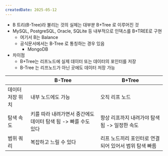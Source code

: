 ```yaml
---
createdDate: 2025-05-12
---
```

- B 트리(B-Tree)라 불리는 것의 실체는 대부분 B+Tree 로 이루어진 것
- MySQL, PostgreSQL, Oracle, SQLite 등 내부적으로 인덱스를 B+TREE로 구현
	- 여기서 B는 Balance
	- 공식문서에서는 B-Tree 로 통칭하는 경우 있음
		- MongoDB 
- 차이점
	- B+Tree는 리프노드에 실제 데이터 또는 데이터의 포인터를 저장
	- B-Tree 는 리프노드가 아닌 곳에도 데이터 저장 가능


|           | B-Tree                                | B+Tree                         |
| --------- | ------------------------------------- | ------------------------------ |
| 데이터 저장 위치 | 내부 노드에도 가능                            | 오직 리프 노드                       |
| 탐색 속도     | 키를 따라 내려가면서 중간에도 데이터 탐색 됨 -> 빠를 수도 있다 | 항상 리프까지 내려가야 탐색 됨 -> 일정한 속도    |
| 범위 쿼리     | 복잡하고 느릴 수 있다                          | 리프 노드끼리 포인터로 연결되어 있어서 범위 탐색 빠름 |

